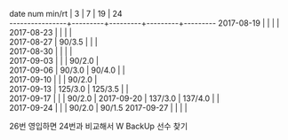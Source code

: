 date num min/rt |    3    |    7    |    19   |    24   
----------------+---------+---------+---------+---------
2017-08-19      |         |         |         |        
2017-08-23      |         |         |         |        
2017-08-27      |  90/3.5 |         |         |        
2017-08-30      |         |         |         |        
2017-09-03      |         |         |  90/2.0 |        
2017-09-06      |  90/3.0 |  90/4.0 |         |        
2017-09-10      |         |         |  90/2.0 |  
2017-09-13      | 125/3.0 | 125/3.5 |         |        
2017-09-17      |         |         |  90/2.0 | 
2017-09-20      | 137/3.0 | 137/4.0 |         |        
2017-09-24      |         |         |  90/2.0 |  90/1.5
2017-09-27      |         |         |         |        

26번 영입하면 24번과 비교해서 W BackUp 선수 찾기
